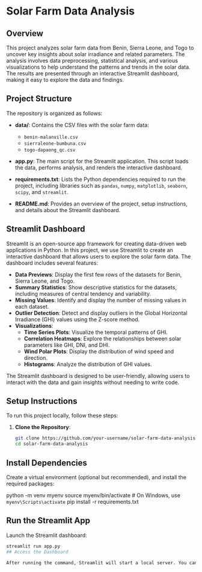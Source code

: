 # Solar Farm Data Analysis

## Overview
This project analyzes solar farm data from Benin, Sierra Leone, and Togo to uncover key insights about solar irradiance and related parameters. The analysis involves data preprocessing, statistical analysis, and various visualizations to help understand the patterns and trends in the solar data. The results are presented through an interactive Streamlit dashboard, making it easy to explore the data and findings.

## Project Structure
The repository is organized as follows:

- **data/**: Contains the CSV files with the solar farm data:
  - `benin-malanville.csv`
  - `sierraleone-bumbuna.csv`
  - `togo-dapaong_qc.csv`
  
- **app.py**: The main script for the Streamlit application. This script loads the data, performs analysis, and renders the interactive dashboard.

- **requirements.txt**: Lists the Python dependencies required to run the project, including libraries such as `pandas`, `numpy`, `matplotlib`, `seaborn`, `scipy`, and `streamlit`.

- **README.md**: Provides an overview of the project, setup instructions, and details about the Streamlit dashboard.

## Streamlit Dashboard
Streamlit is an open-source app framework for creating data-driven web applications in Python. In this project, we use Streamlit to create an interactive dashboard that allows users to explore the solar farm data. The dashboard includes several features:

- **Data Previews**: Display the first few rows of the datasets for Benin, Sierra Leone, and Togo.
- **Summary Statistics**: Show descriptive statistics for the datasets, including measures of central tendency and variability.
- **Missing Values**: Identify and display the number of missing values in each dataset.
- **Outlier Detection**: Detect and display outliers in the Global Horizontal Irradiance (GHI) values using the Z-score method.
- **Visualizations**: 
  - **Time Series Plots**: Visualize the temporal patterns of GHI.
  - **Correlation Heatmaps**: Explore the relationships between solar parameters like GHI, DNI, and DHI.
  - **Wind Polar Plots**: Display the distribution of wind speed and direction.
  - **Histograms**: Analyze the distribution of GHI values.

The Streamlit dashboard is designed to be user-friendly, allowing users to interact with the data and gain insights without needing to write code.

## Setup Instructions
To run this project locally, follow these steps:

1. **Clone the Repository**:
   ```bash
   git clone https://github.com/your-username/solar-farm-data-analysis.git
   cd solar-farm-data-analysis
## Install Dependencies

Create a virtual environment (optional but recommended), and install the required packages:


python -m venv myenv
source myenv/bin/activate  # On Windows, use `myenv\Scripts\activate`
pip install -r requirements.txt

## Run the Streamlit App 

Launch the Streamlit dashboard:

```bash
streamlit run app.py
## Access the Dashboard

After running the command, Streamlit will start a local server. You can access the dashboard in your web browser at:http://localhost:8501

